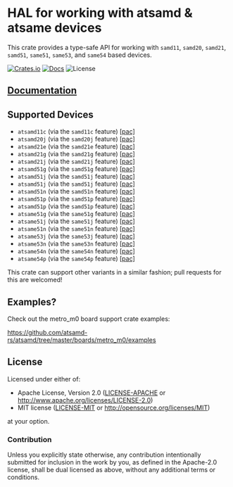# HAL for working with atsamd & atsame devices

This crate provides a type-safe API for working with `samd11`, `samd20`, `samd21`, `samd51`, `same51`, `same53`, and `same54` based devices.

[![Crates.io](https://img.shields.io/crates/v/atsamd-hal.svg)](https://crates.io/crates/atsamd-hal)
[![Docs](https://docs.rs/atsamd-hal/badge.svg)](https://docs.rs/atsamd-hal/)
![License](https://img.shields.io/badge/License-MIT%20OR%20Apache--2.0-blue)

## [Documentation](https://docs.rs/atsamd-hal)

## Supported Devices

* `atsamd11c` (via the `samd11c` feature) [[pac]](https://github.com/atsamd-rs/atsamd/tree/master/pac/atsamd11c)
* `atsamd20j` (via the `samd20j` feature) [[pac]](https://github.com/atsamd-rs/atsamd/tree/master/pac/atsamd20j)
* `atsamd21e` (via the `samd21e` feature) [[pac]](https://github.com/atsamd-rs/atsamd/tree/master/pac/atsamd21e)
* `atsamd21g` (via the `samd21g` feature) [[pac]](https://github.com/atsamd-rs/atsamd/tree/master/pac/atsamd21g)
* `atsamd21j` (via the `samd21j` feature) [[pac]](https://github.com/atsamd-rs/atsamd/tree/master/pac/atsamd21j)
* `atsamd51g` (via the `samd51g` feature) [[pac]](https://github.com/atsamd-rs/atsamd/tree/master/pac/atsamd51g)
* `atsamd51j` (via the `samd51j` feature) [[pac]](https://github.com/atsamd-rs/atsamd/tree/master/pac/atsamd51j)
* `atsamd51j` (via the `samd51j` feature) [[pac]](https://github.com/atsamd-rs/atsamd/tree/master/pac/atsamd51j)
* `atsamd51n` (via the `samd51n` feature) [[pac]](https://github.com/atsamd-rs/atsamd/tree/master/pac/atsamd51n)
* `atsamd51p` (via the `samd51p` feature) [[pac]](https://github.com/atsamd-rs/atsamd/tree/master/pac/atsamd51p)
* `atsamd51p` (via the `samd51p` feature) [[pac]](https://github.com/atsamd-rs/atsamd/tree/master/pac/atsamd51p)
* `atsame51g` (via the `same51g` feature) [[pac]](https://github.com/atsamd-rs/atsamd/tree/master/pac/atsame51g)
* `atsame51j` (via the `same51j` feature) [[pac]](https://github.com/atsamd-rs/atsamd/tree/master/pac/atsame51j)
* `atsame51n` (via the `same51n` feature) [[pac]](https://github.com/atsamd-rs/atsamd/tree/master/pac/atsame51n)
* `atsame53j` (via the `same53j` feature) [[pac]](https://github.com/atsamd-rs/atsamd/tree/master/pac/atsame53j)
* `atsame53n` (via the `same53n` feature) [[pac]](https://github.com/atsamd-rs/atsamd/tree/master/pac/atsame53n)
* `atsame54n` (via the `same54n` feature) [[pac]](https://github.com/atsamd-rs/atsamd/tree/master/pac/atsame54n)
* `atsame54p` (via the `same54p` feature) [[pac]](https://github.com/atsamd-rs/atsamd/tree/master/pac/atsame54p)

This crate can support other variants in a similar fashion; pull requests for this are welcomed!

## Examples?

Check out the metro_m0 board support crate examples:

https://github.com/atsamd-rs/atsamd/tree/master/boards/metro_m0/examples

## License

Licensed under either of:

- Apache License, Version 2.0 ([LICENSE-APACHE](https://github.com/atsamd-rs/atsamd/blob/master/LICENSE-APACHE) or
  http://www.apache.org/licenses/LICENSE-2.0)
- MIT license ([LICENSE-MIT](https://github.com/atsamd-rs/atsamd/blob/master/LICENSE-MIT) or http://opensource.org/licenses/MIT)

at your option.

### Contribution

Unless you explicitly state otherwise, any contribution intentionally submitted
for inclusion in the work by you, as defined in the Apache-2.0 license, shall
be dual licensed as above, without any additional terms or conditions.
